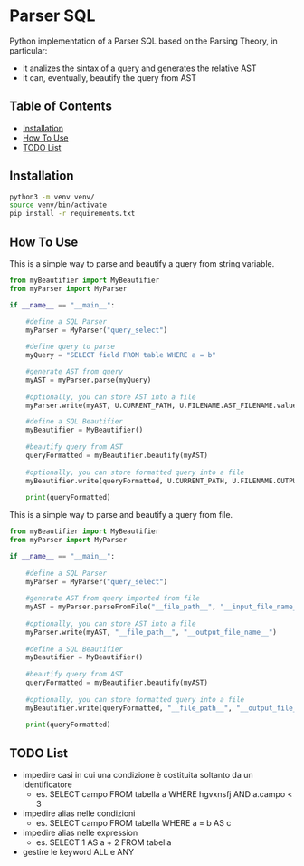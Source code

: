 # Parser SQL

Python implementation of a Parser SQL based on the Parsing Theory, in particular: 
- it analizes the sintax of a query and generates the relative AST
- it can, eventually, beautify the query from AST

## Table of Contents

- [Installation](#installation)
- [How To Use](#how-to-use)
- [TODO List](#todo-list)

## Installation

```bash
python3 -m venv venv/
source venv/bin/activate
pip install -r requirements.txt
```

## How To Use

This is a simple way to parse and beautify a query from string variable.

```python
from myBeautifier import MyBeautifier
from myParser import MyParser

if __name__ == "__main__":

    #define a SQL Parser
    myParser = MyParser("query_select")
    
    #define query to parse
    myQuery = "SELECT field FROM table WHERE a = b"

    #generate AST from query
    myAST = myParser.parse(myQuery)
    
    #optionally, you can store AST into a file
    myParser.write(myAST, U.CURRENT_PATH, U.FILENAME.AST_FILENAME.value)

    #define a SQL Beautifier
    myBeautifier = MyBeautifier()
    
    #beautify query from AST
    queryFormatted = myBeautifier.beautify(myAST)
    
    #optionally, you can store formatted query into a file
    myBeautifier.write(queryFormatted, U.CURRENT_PATH, U.FILENAME.OUTPUT_FILENAME.value)
    
    print(queryFormatted)
```

This is a simple way to parse and beautify a query from file.

```python
from myBeautifier import MyBeautifier
from myParser import MyParser

if __name__ == "__main__":
    
    #define a SQL Parser
    myParser = MyParser("query_select")
    
    #generate AST from query imported from file
    myAST = myParser.parseFromFile("__file_path__", "__input_file_name__")
    
    #optionally, you can store AST into a file
    myParser.write(myAST, "__file_path__", "__output_file_name__")
    
    #define a SQL Beautifier
    myBeautifier = MyBeautifier()
    
    #beautify query from AST
    queryFormatted = myBeautifier.beautify(myAST)
    
    #optionally, you can store formatted query into a file
    myBeautifier.write(queryFormatted, "__file_path__", "__output_file_name__")
    
    print(queryFormatted)
```

## TODO List
- impedire casi in cui una condizione è costituita soltanto da un identificatore
  - es. SELECT campo FROM tabella a WHERE hgvxnsfj AND a.campo < 3
- impedire alias nelle condizioni
  - es. SELECT campo FROM tabella WHERE a = b AS c
- impedire alias nelle expression
  - es. SELECT 1 AS a + 2 FROM tabella
- gestire le keyword ALL e ANY
